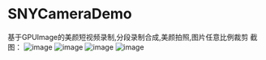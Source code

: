 # SNYCameraDemo
基于GPUImage的美颜短视频录制,分段录制合成,美颜拍照,图片任意比例裁剪
截图：
 ![image](https://github.com/ButBueatiful/dotvim/raw/master/screenshots/vim-screenshot.jpg)
 ![image](https://github.com/ButBueatiful/dotvim/raw/master/screenshots/vim-screenshot.jpg)
 ![image](https://github.com/ButBueatiful/dotvim/raw/master/screenshots/vim-screenshot.jpg)
 ![image](https://github.com/ButBueatiful/dotvim/raw/master/screenshots/vim-screenshot.jpg)

